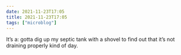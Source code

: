 ```yaml
---
date: 2021-11-23T17:05
title: 2021-11-23T17:05
tags: ["microblog"]
---
```


It’s a: gotta dig up my septic tank with a shovel to find out that it’s not draining properly kind of day. 